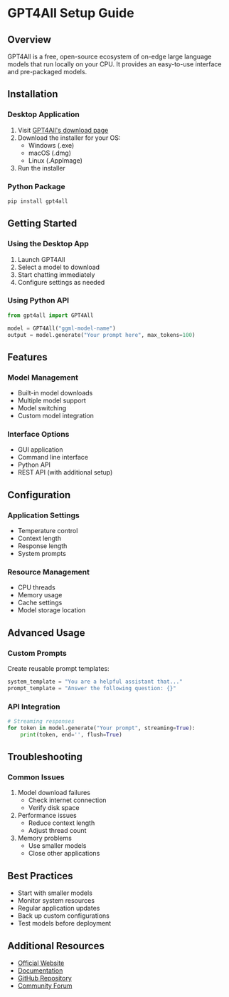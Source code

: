 # GPT4All Setup Guide

## Overview
GPT4All is a free, open-source ecosystem of on-edge large language models that run locally on your CPU. It provides an easy-to-use interface and pre-packaged models.

## Installation

### Desktop Application
1. Visit [GPT4All's download page](https://gpt4all.io)
2. Download the installer for your OS:
   - Windows (.exe)
   - macOS (.dmg)
   - Linux (.AppImage)
3. Run the installer

### Python Package
```bash
pip install gpt4all
```

## Getting Started

### Using the Desktop App
1. Launch GPT4All
2. Select a model to download
3. Start chatting immediately
4. Configure settings as needed

### Using Python API
```python
from gpt4all import GPT4All

model = GPT4All("ggml-model-name")
output = model.generate("Your prompt here", max_tokens=100)
```

## Features

### Model Management
- Built-in model downloads
- Multiple model support
- Model switching
- Custom model integration

### Interface Options
- GUI application
- Command line interface
- Python API
- REST API (with additional setup)

## Configuration

### Application Settings
- Temperature control
- Context length
- Response length
- System prompts

### Resource Management
- CPU threads
- Memory usage
- Cache settings
- Model storage location

## Advanced Usage

### Custom Prompts
Create reusable prompt templates:
```python
system_template = "You are a helpful assistant that..."
prompt_template = "Answer the following question: {}"
```

### API Integration
```python
# Streaming responses
for token in model.generate("Your prompt", streaming=True):
    print(token, end='', flush=True)
```

## Troubleshooting

### Common Issues
1. Model download failures
   - Check internet connection
   - Verify disk space
2. Performance issues
   - Reduce context length
   - Adjust thread count
3. Memory problems
   - Use smaller models
   - Close other applications

## Best Practices
- Start with smaller models
- Monitor system resources
- Regular application updates
- Back up custom configurations
- Test models before deployment

## Additional Resources
- [Official Website](https://gpt4all.io)
- [Documentation](https://docs.gpt4all.io)
- [GitHub Repository](https://github.com/nomic-ai/gpt4all)
- [Community Forum](https://github.com/nomic-ai/gpt4all/discussions)